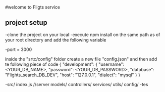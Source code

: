 #welcome to Fligts service

## project setup

-clone the project on your local
-execute npm install on the same path as of your root directory and add the following variable

-port = 3000

inside the "srtc/config" folder create  a new file "config.json" and then add te following piece of code 
{
  "development": {
    "username":  <YOUR_DB_NAME>,
    "password": <YOUR_DB_PASSWORD>,
    "database": "Flights_search_DB_DEV",
    "host": "127.0.0.1",
    "dialect": "mysql"
  }
}


-src/
 index.js //server
 models/
 controllers/
 services/
 utils/
 config/
-tes